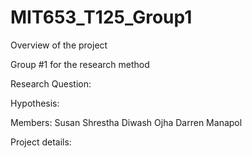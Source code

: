 # MIT653_T125_Group1

Overview of the project

Group #1 for the research method

Research Question:


Hypothesis:


Members:
Susan Shrestha
Diwash Ojha
Darren Manapol


Project details:


